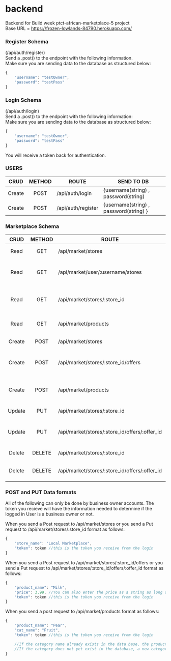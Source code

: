 # backend
Backend for Build week ptct-african-marketplace-5 project <br/>
Base URL = https://frozen-lowlands-84790.herokuapp.com/ <br/>

### Register Schema

(/api/auth/register) <br/>
Send a .post() to the endpoint with the following information. <br/>
Make sure you are sending data to the database as structured below:

```js
{
    "username": "testOwner",
    "password": "testPass"
}
```

### Login Schema

(/api/auth/login)<br/>
Send a .post() to the endpoint with the following information:<br/>
Make sure you are sending data to the database as structured below:

```js
{
    "username": "testOwner",
    "password": "testPass"
}
```
You will receive a token back for authentication. <br/>

### USERS

|  CRUD  | METHOD | ROUTE              | SEND TO DB                                            |
| :----: | :----: | ------------------ | ----------------------------------------------------- |
| Create |  POST  | /api/auth/login    | {username(string) , password(string)                  |
| Create |  POST  | /api/auth/register | {username(string) , password(string) } |

### Marketplace Schema

|  CRUD  | METHOD | ROUTE                       | Description                       |
| :----: | :----: | -----------------------     | --------------------------------- |
|  Read  |  GET   | /api/market/stores          | get all stores                    |
|  Read  |  GET   | /api/market/user/:username/stores  | get all selected owner stores     |
|  Read  |  GET   | /api/market/stores/:store_id       | get all offers for selected store |
|  Read  |  GET   | /api/market/products        | get all products in database      |
| Create |  POST  | /api/market/stores          | create new store                  |
| Create |  POST  | /api/market/stores/:store_id/offers| create new offer in selected store|
| Create |  POST  | /api/market/products         | create new product and/or category|
| Update |  PUT   | /api/market/stores/:store_id | edit store information           |
| Update |  PUT   | /api/market/stores/:store_id/offers/:offer_id | edit offer info using store_id and offer_id |
| Delete | DELETE | /api/market/stores/:store_id | delete store by id               |
| Delete | DELETE | /api/market/stores/:store_id/offers/:offer_id | delete offer by store_id and offer_id|

### POST and PUT Data formats

All of the following can only be done by business owner accounts. 
The token you recieve will have the information needed to determine if the logged in User is a business owner or not. <br/>

When you send a Post request to /api/market/stores or you send a Put request to /api/market/stores/:store_id format as follows:

```js
{
    "store_name": "Local Marketplace",
    "token": token //this is the token you receive from the login
}
```

When you send a Post request to /api/market/stores/:store_id/offers or you send a Put request to /api/market/stores/:store_id/offers/:offer_id format as follows:

```js
{
    "product_name": "Milk",
    "price": 3.99, //You can also enter the price as a string as long as it is still numbers
    "token": token //this is the token you receive from the login
}
```

When you send a post request to /api/market/products format as follows:

```js
{
    "product_name": "Pear",
    "cat_name": "Fruit",
    "token": token //this is the token you receive from the login

    //If the category name already exists in the data base, the product will be assigned that categories cat_id
    //If the category does not yet exist in the database, a new category will be created and the product will be assigned the resulting cat_id
}
```

